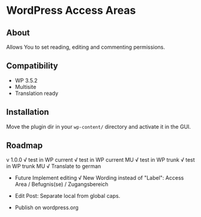 WordPress Access Areas
======================

About
-----
Allows You to set reading, editing and commenting permissions. 


Compatibility
-------------
- WP 3.5.2
- Multisite
- Translation ready

Installation
------------
Move the plugin dir in your `wp-content/` directory and activate it in the GUI.



Roadmap
-------
v 1.0.0
√ test in WP current
√ test in WP current MU
√ test in WP trunk
√ test in WP trunk MU
√ Translate to german
- Future Implement editing
√ New Wording instead of "Label": Access Area / Befugnis(se) / Zugangsbereich
- Edit Post: Separate local from global caps. 

- Publish on wordpress.org
